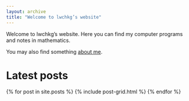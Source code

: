 ```yaml
---
layout: archive
title: "Welcome to lwchkg’s website"
---
```


Welcome to lwchkg’s website. Here you can find my computer programs and notes in mathematics.

You may also find something [about me](about.html).

# Latest posts

<div class="tiles">
{% for post in site.posts %}
	{% include post-grid.html %}
{% endfor %}
</div><!-- /.tiles -->